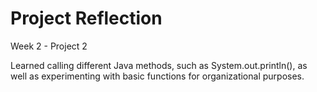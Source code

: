 # Project Reflection
Week 2 - Project 2

Learned calling different Java methods, such as System.out.println(), as well as experimenting with basic functions for organizational purposes.
